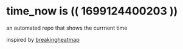 # time_now is (( 1699124400203 ))

an automated repo that shows the currnent time

inspired by [breakingheatmap](https://github.com/breakingheatmap/breakingheatmap)